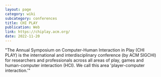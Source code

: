 ```yaml
---
layout: page
category: wiki
subcategory: conferences
title: CHI PLAY
publication: Web
link: https://chiplay.acm.org/
date: 2022-11-20
---
```


"The Annual Symposium on Computer-Human Interaction in Play (CHI PLAY) is the international and interdisciplinary conference (by ACM SIGCHI) for researchers and professionals across all areas of play, games and human-computer interaction (HCI). We call this area 'player-computer interaction.'"
